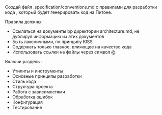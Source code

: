 Создай файл .specification/conventions.md с правилами для разработки кода , который будет генерировать код на Питоне.

Правила должны:
- Ссылаться на документы bp директории architecture.md, не дублируя информацию из этих документов
- Быть лаконичными, по принципу KISS
- Содержать только главное, влияющее на качество кода
- Использовать ссылки на файлы через символ @

Включи разделы:
- Утилиты и инструменты
- Основные принципы разработки
- Стиль кода  
- Структура проекта
- Работа с зависимостями
- Обработка ошибок
- Конфигурация
- Тестирование